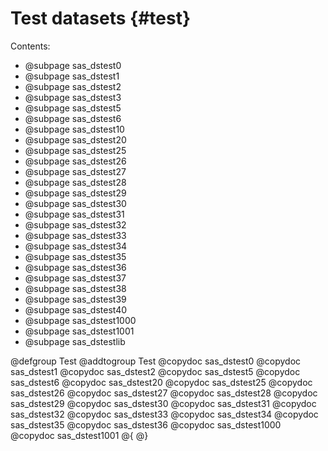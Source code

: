 # Test datasets   {#test}

Contents:

- @subpage sas_dstest0
- @subpage sas_dstest1
- @subpage sas_dstest2
- @subpage sas_dstest3
- @subpage sas_dstest5
- @subpage sas_dstest6
- @subpage sas_dstest10
- @subpage sas_dstest20
- @subpage sas_dstest25
- @subpage sas_dstest26
- @subpage sas_dstest27
- @subpage sas_dstest28
- @subpage sas_dstest29
- @subpage sas_dstest30
- @subpage sas_dstest31
- @subpage sas_dstest32
- @subpage sas_dstest33
- @subpage sas_dstest34
- @subpage sas_dstest35
- @subpage sas_dstest36
- @subpage sas_dstest37
- @subpage sas_dstest38
- @subpage sas_dstest39
- @subpage sas_dstest40
- @subpage sas_dstest1000
- @subpage sas_dstest1001
- @subpage sas_dstestlib

@defgroup Test
@addtogroup Test
@copydoc sas_dstest0
@copydoc sas_dstest1
@copydoc sas_dstest2
@copydoc sas_dstest5
@copydoc sas_dstest6
@copydoc sas_dstest20
@copydoc sas_dstest25
@copydoc sas_dstest26
@copydoc sas_dstest27
@copydoc sas_dstest28
@copydoc sas_dstest29
@copydoc sas_dstest30
@copydoc sas_dstest31
@copydoc sas_dstest32
@copydoc sas_dstest33
@copydoc sas_dstest34
@copydoc sas_dstest35
@copydoc sas_dstest36
@copydoc sas_dstest1000
@copydoc sas_dstest1001
@{
@}
